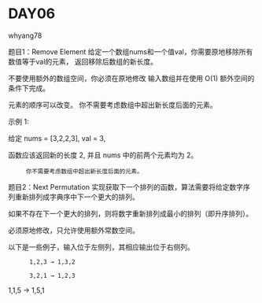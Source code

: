 ﻿# DAY06

whyang78

题目1：Remove Element
  给定一个数组nums和一个值val，你需要原地移除所有数值等于val的元素，
  返回移除后数组的新长度。

不要使用额外的数组空间，你必须在原地修改
  输入数组并在使用 O(1) 额外空间的条件下完成。

元素的顺序可以改变。
  你不需要考虑数组中超出新长度后面的元素。

  

示例 1:

给定 nums = [3,2,2,3], val = 3,

函数应该返回新的长度 2,
         并且 nums 中的前两个元素均为 2。


         你不需要考虑数组中超出新长度后面的元素。



题目2：Next Permutation
  实现获取下一个排列的函数，算法需要将给定数字序列重新排列成字典序中下一个更大的排列。
  

如果不存在下一个更大的排列，则将数字重新排列成最小的排列（即升序排列）。


  必须原地修改，只允许使用额外常数空间。


  
  以下是一些例子，输入位于左侧列，其相应输出位于右侧列。

          1,2,3 → 1,3,2

          3,2,1 → 1,2,3
          
1,1,5 → 1,5,1

